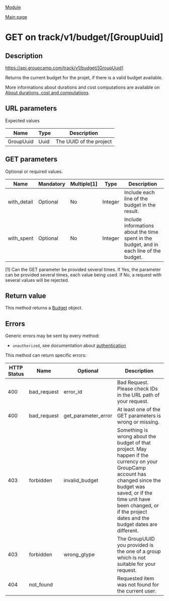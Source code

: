 
[Module](./README.md)

[Main page](../README.md)


# GET on track/v1/budget/[GroupUuid]

## Description

https://api.groupcamp.com/track/v1/budget/[GroupUuid]


Returns the current budget for the projet, if there is a valid budget available.

More informations about durations and cost computations are available on [About durations, cost and computations](../../TimeCost.md).



## URL parameters

Expected values

Name   | Type    | Description
-------|---------|------------
GroupUuid | Uuid | The UUID of the project





## GET parameters

Optional or required values.

Name    |  Mandatory    |   Multiple[1]    |   Type   |  Description
--------|---------------|------------------|----------|---------------
with_detail | Optional | No | Integer | Include each line of the budget in the result.
with_spent | Optional | No | Integer | Include informations about the time spent in the budget, and in each line of the budget.


[1] Can the GET parameter be provided several times. If Yes, the
parameter can be provided several times, each value being used. If
No, a request with several values will be rejected.






## Return value





  
  This method returns a [Budget](../types/Budget.md) object.
  





## Errors

Generic errors may be sent by every method:
* `unauthorized`, see documentation about [authentication](../../Auth.md)


This method can return specific errors:

HTTP Status | Name   | Optional          | Description
------------|--------|-------------------|------------
400 | bad_request | error_id | Bad Request. Please check IDs in the URL path of your request.
400 | bad_request | get_parameter_error | At least one of the GET parameters is wrong or missing.
403 | forbidden | invalid_budget | Something is wrong about the budget of that project. May happen if the currency on your GroupCamp account has changed since the budget was saved, or if the time unit have been changed, or if the project dates and the budget dates are different.
403 | forbidden | wrong_gtype | The GroupUUID you provided is the one of a group which is not suitable for your request.
404 | not_found |  | Requested item was not found for the current user.



